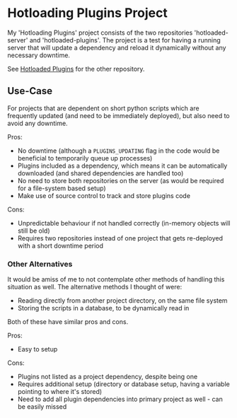 # Hotloading Plugins Project
My 'Hotloading Plugins' project consists of the two repositories 'hotloaded-server' and 'hotloaded-plugins'. The project is a test for having a running server that will update a dependency and reload it dynamically without any necessary downtime.

See [Hotloaded Plugins](https://github.com/BVengo/hotloaded-plugins) for the other repository.

## Use-Case
For projects that are dependent on short python scripts which are frequently updated (and need to be immediately deployed), but also need to avoid any downtime. 

Pros:
- No downtime (although a `PLUGINS_UPDATING` flag in the code would be beneficial to temporarily queue up processes)
- Plugins included as a dependency, which means it can be automatically downloaded (and shared dependencies are handled too)
- No need to store both repositories on the server (as would be required for a file-system based setup)
- Make use of source control to track and store plugins code

Cons:
- Unpredictable behaviour if not handled correctly (in-memory objects will still be old)
- Requires two repositories instead of one project that gets re-deployed with a short downtime period


### Other Alternatives
It would be amiss of me to not contemplate other methods of handling this situation as well. The alternative methods I thought of were:

- Reading directly from another project directory, on the same file system
- Storing the scripts in a database, to be dynamically read in

Both of these have similar pros and cons.

Pros:
- Easy to setup

Cons:
- Plugins not listed as a project dependency, despite being one
- Requires additional setup (directory or database setup, having a variable pointing to where it's stored)
- Need to add all plugin dependencies into primary project as well - can be easily missed
